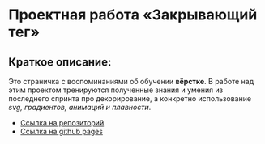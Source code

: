 # Проектная работа «Закрывающий тег»<br>
## Краткое описание:
Это страничка с воспоминаниями об обучении **вёрстке**. В работе над этим проектом тренируются полученные знания и умения из последнего спринта про декорирование, а конкретно использование *svg, градиентов, анимаций и плавности*.<br>
+ [Ссылка на репозиторий](https://github.com/AlexSavOne/zakrivayuschiy-teg-f)<br>
+ [Ссылка на github pages](https://alexsavone.github.io/zakrivayuschiy-teg-f/)
